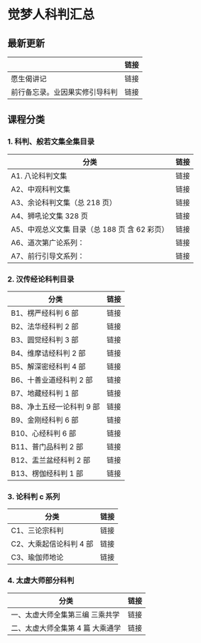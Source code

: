 # 觉梦人科判汇总 

## 最新更新

|    | 链接  |
|---------|---|
| 愿生偈讲记     | 链接  |
| 前行备忘录。业因果实修引导科判  | 链接  |

## 课程分类

### 1. 科判、般若文集全集目录

|分类|链接|
|---------|---|
|A1. 八论科判文集 | 链接|
|A2、中观科判文集|链接|
|A3、余论科判文集（总 218 页） |链接|
|A4、狮吼论文集 328 页|链接|
|A5、中观总义文集 目录（总 188 页 含 62 彩页）|链接|
|A6、道次第广论系列：|链接|
|A7、前行引导文系列：| 链接|


### 2. 汉传经论科判目录

|分类|链接|
|---------|---|
|B1、楞严经科判 6 部| 链接|
|B2、法华经科判 2 部| 链接|
|B3、圆觉经科判 3 部| 链接|
|B4、维摩诘经科判 2 部| 链接|
|B5、解深密经科判 4 部| 链接|
|B6、十善业道经科判 2 部| 链接|
|B7、地藏经科判 1 部| 链接|
|B8、净土五经一论科判 9 部| 链接|
|B9、金刚经科判 6 部| 链接|
|B10、心经科判 6 部| 链接|
|B11、普门品科判 2 部| 链接|
|B12、盂兰盆经科判 2 部| 链接|
|B13、楞伽经科判 1 部| 链接|

### 3. 论科判 c 系列 

|分类|链接|
|---------|---|
|C1、三论宗科判| 链接|
|C2、大乘起信论科判 4 部| 链接|
|C3、瑜伽师地论 | 链接|

### 4. 太虚大师部分科判

|分类|链接|
|---------|---|
|一、太虚大师全集第三编 三乘共学 | 链接|
|二、太虚大师全集第 4 篇 大乘通学 | 链接|
